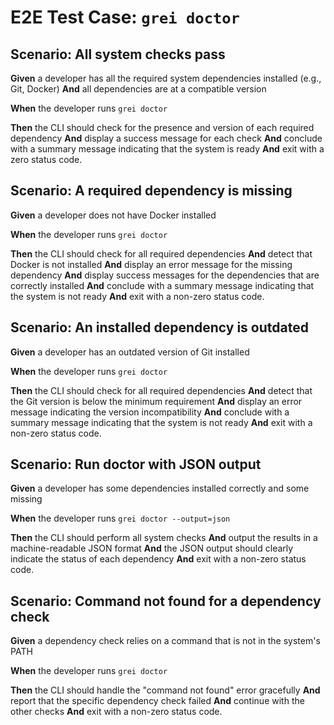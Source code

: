 # E2E Test Case: `grei doctor`

## Scenario: All system checks pass

**Given** a developer has all the required system dependencies installed (e.g., Git, Docker)
**And** all dependencies are at a compatible version

**When** the developer runs `grei doctor`

**Then** the CLI should check for the presence and version of each required dependency
**And** display a success message for each check
**And** conclude with a summary message indicating that the system is ready
**And** exit with a zero status code.

## Scenario: A required dependency is missing

**Given** a developer does not have Docker installed

**When** the developer runs `grei doctor`

**Then** the CLI should check for all required dependencies
**And** detect that Docker is not installed
**And** display an error message for the missing dependency
**And** display success messages for the dependencies that are correctly installed
**And** conclude with a summary message indicating that the system is not ready
**And** exit with a non-zero status code.

## Scenario: An installed dependency is outdated

**Given** a developer has an outdated version of Git installed

**When** the developer runs `grei doctor`

**Then** the CLI should check for all required dependencies
**And** detect that the Git version is below the minimum requirement
**And** display an error message indicating the version incompatibility
**And** conclude with a summary message indicating that the system is not ready
**And** exit with a non-zero status code.

## Scenario: Run doctor with JSON output

**Given** a developer has some dependencies installed correctly and some missing

**When** the developer runs `grei doctor --output=json`

**Then** the CLI should perform all system checks
**And** output the results in a machine-readable JSON format
**And** the JSON output should clearly indicate the status of each dependency
**And** exit with a non-zero status code.

## Scenario: Command not found for a dependency check

**Given** a dependency check relies on a command that is not in the system's PATH

**When** the developer runs `grei doctor`

**Then** the CLI should handle the "command not found" error gracefully
**And** report that the specific dependency check failed
**And** continue with the other checks
**And** exit with a non-zero status code.
